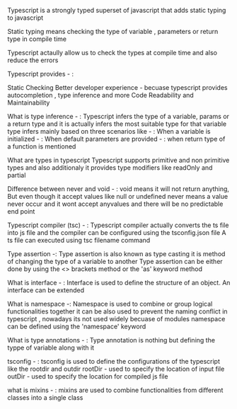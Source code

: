 Typescript is a strongly typed superset of javascript that adds static typing to javascript

Static typing means checking the type of variable , parameters or return type in compile time

Typescript actaully allow us to check the types at compile time and also reduce the errors

Typescript provides - : 

Static Checking
Better developer experience - becuase typescript provides autocompletion , type inference and more
Code Readability and Maintainability


What is type inference - : 
 Typescript infers the type of a variable, params or a return type and it is actually infers the most suitable type for that variable
 type infers mainly based on three scenarios like
    - : When a variable is initialized
    - : When default parameters are provided
    - : when return type of a function is mentioned

What are types in typescript
 Typescript supports primitive and non primitive types and also additionaly it provides type modifiers like readOnly and partial

Difference between never and void - :
    void means it will not return anything, But even though it accept values like null or undefined
    never means a value never occur and it wont accept anyvalues and there will be no predictable end point

Typescript compiler (tsc) - :
    Typescript compiler actually converts the ts file into js file and the compiler can be configured using the tsconfig.json file
    A ts file can executed using tsc filename command

Type assertion -:
    Type assertion is also known as type casting it is method of changing the type of a variable to another
    Type assertion can be either done by using the <> brackets method or the 'as' keyword method

What is interface - :
    Interface is used to define the structure of an object.
    An interface can be extended

What is namespace -:
    Namespace is used to combine or group logical functionalities together
    it can be also used to prevent the naming conflict in typescript , nowadays its not used widely becuase of modules 
    namespace can be defined using the 'namespace' keyword

What is type annotations - :
    Type annotation is nothing but defining the typpe of variable along with it

tsconfig - :
    tsconfig is used to define the configurations of the typescript like the rootdir and outdir
    rootDir - used to specify the location of input file
    outDir - used to specify the location for compiled js file

what is mixins  - :
    mixins are used to combine functionalities from different classes into a single class


